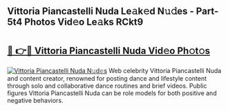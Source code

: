 ## Vittoria Piancastelli Nuda Le𝚊k𝚎d N𝚞𝚍es - Part-5t4 Photos Vid𝚎o Le𝚊ks RCkt9

# <h2><a href="http://fbea864.evod.top/?m=Vittoria+Piancastelli+Nuda">🔗 👉🔴 Vittoria Piancastelli Nuda Vid𝚎o Ph𝚘t𝚘s</a></h2>

[![Vittoria Piancastelli Nuda N𝚞d𝚎s](https://i.imgur.com/8V9OHl7.gif)](http://fbea864.evod.top/?m=Vittoria+Piancastelli+Nuda)
Web celebrity Vittoria Piancastelli Nuda and content creator, renowned for posting dance and lifestyle content through solo and collaborative dance routines and brief videos. Public figures Vittoria Piancastelli Nuda can be role models for both positive and negative behaviors. 
